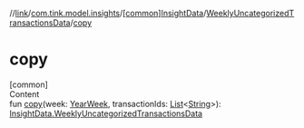 //[link](../../../index.md)/[com.tink.model.insights](../../index.md)/[[common]InsightData](../index.md)/[WeeklyUncategorizedTransactionsData](index.md)/[copy](copy.md)



# copy  
[common]  
Content  
fun [copy](copy.md)(week: [YearWeek](../../../com.tink.model.time/[common]-year-week/index.md), transactionIds: [List](https://kotlinlang.org/api/latest/jvm/stdlib/kotlin.collections/-list/index.html)<[String](https://kotlinlang.org/api/latest/jvm/stdlib/kotlin/-string/index.html)>): [InsightData.WeeklyUncategorizedTransactionsData](index.md)  



